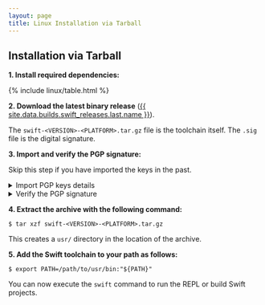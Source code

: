 ```yaml
---
layout: page
title: Linux Installation via Tarball
---
```


## Installation via Tarball

**1. Install required dependencies:**

{% include linux/table.html %}

**2. Download the latest binary release** ([{{ site.data.builds.swift_releases.last.name }}](/download/#releases)).

The `swift-<VERSION>-<PLATFORM>.tar.gz` file is the toolchain itself.
The `.sig` file is the digital signature.

**3. Import and verify the PGP signature:**

Skip this step if you have imported the keys in the past.

<details class="download" style="margin-bottom: 0;">
  <summary>Import PGP keys details</summary>
  <pre class="highlight">
    <code>$ gpg --keyserver hkp://keyserver.ubuntu.com \
          --recv-keys \
          'A62A E125 BBBF BB96 A6E0  42EC 925C C1CC ED3D 1561'\
          'E813 C892 820A 6FA1 3755  B268 F167 DF1A CF9C E069'
    </code>
  </pre>

  <p>or:</p>

  <div class="highlight">
    <pre class="highlight">
      <code>$ wget -q -O - https://swift.org/keys/all-keys.asc | \
        gpg --import -
      </code>
    </pre>
  </div>
</details>

<details class="download" style="margin-bottom: 0;">
  <summary>Verify the PGP signature</summary>

  <div class="warning">
    <p>If <code class="language-plaintext highlighter-rouge">gpg</code> fails to verify and reports “BAD signature”,
    do not use the downloaded toolchain.
    Instead, please email <a href="mailto:swift-infrastructure@forums.swift.org">swift-infrastructure@forums.swift.org</a>
    with as much detail as possible,
    so that we can investigate the problem.</p>
  </div>
  <p>The <code class="language-plaintext highlighter-rouge">.tar.gz</code> archives for Linux are signed using GnuPG
  with one of the keys of the Swift open source project.
  Everyone is strongly encouraged to verify the signatures
  before using the software.</p>
  <p>First, refresh the keys to download new key revocation certificates,
  if any are available:</p>

  <div class="language-shell highlighter-rouge">
    <div class="highlight">
      <pre class="highlight"><code><span class="nv">$ </span>gpg <span class="nt">--keyserver</span> hkp://keyserver.ubuntu.com <span class="nt">--refresh-keys</span> Swift</code></pre>
    </div>
  </div>
  <p>Then, use the signature file to verify that the archive is intact:</p>
  <div class="language-shell highlighter-rouge">
    <div class="highlight">
      <pre class="highlight">
        <code><span class="nv">$ </span>gpg <span class="nt">--verify</span> swift-&lt;VERSION&gt;-&lt;PLATFORM&gt;.tar.gz.sig
  ...
  gpg: Good signature from <span class="s2">"Swift Automatic Signing Key #4 &lt;swift-infrastructure@forums.swift.org&gt;"</span>
        </code>
      </pre>
    </div>
  </div>
  <p>If <code class="language-plaintext highlighter-rouge">gpg</code> fails to verify because you don’t have the public key (<code class="language-plaintext highlighter-rouge">gpg: Can't
  check signature: No public key</code>), please follow the instructions in <a href="#active-signing-keys">Active Signing Keys</a> below to import the keys into your keyring.
  </p>
  <p>You might see a warning:</p>
  <div class="language-shell highlighter-rouge">
    <div class="highlight">
      <pre class="highlight">
        <code>gpg: WARNING: This key is not certified with a trusted signature!
  gpg: There is no indication that the signature belongs to the owner.
        </code>
      </pre>
    </div>
  </div>
  <p>This warning means that there is no path in the Web of Trust between this
  key and you. The warning is harmless as long as you have followed the steps
  above to retrieve the key from a trusted source.</p>

  <p><a href="/keys/active">Active Signing Keys</a></p>
  <p><a href="/keys/expired">Expired Signing Keys</a></p>
</details>

**4. Extract the archive with the following command:**

```shell
$ tar xzf swift-<VERSION>-<PLATFORM>.tar.gz
```

This creates a `usr/` directory in the location of the archive.

**5. Add the Swift toolchain to your path as follows:**

```shell
$ export PATH=/path/to/usr/bin:"${PATH}"
```

You can now execute the `swift` command to run the REPL or build Swift projects.
